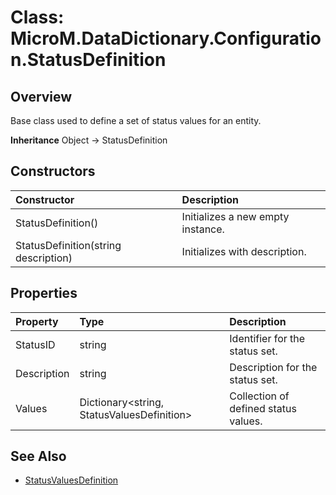 # Class: MicroM.DataDictionary.Configuration.StatusDefinition
## Overview
Base class used to define a set of status values for an entity.

**Inheritance**
Object -> StatusDefinition

## Constructors
| Constructor | Description |
|:------------|:-------------|
| StatusDefinition() | Initializes a new empty instance. |
| StatusDefinition(string description) | Initializes with description. |

## Properties
| Property | Type | Description |
|:------------|:-------------|:-------------|
| StatusID | string | Identifier for the status set. |
| Description | string | Description for the status set. |
| Values | Dictionary&lt;string, StatusValuesDefinition&gt; | Collection of defined status values. |

## See Also
- [StatusValuesDefinition](../StatusValuesDefinition/index.md)

